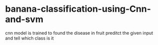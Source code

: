 # banana-classification-using-Cnn-and-svm

cnn model is trained to found the disease in fruit 
preditct the given input and tell which class is it 
